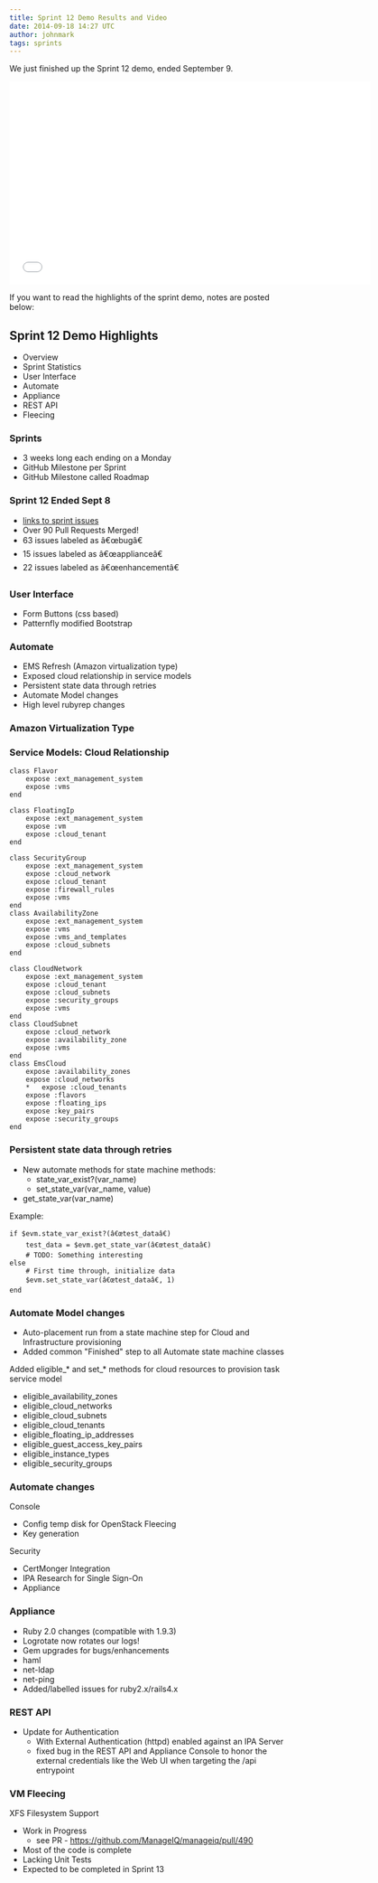 ```yaml
---
title: Sprint 12 Demo Results and Video
date: 2014-09-18 14:27 UTC
author: johnmark
tags: sprints
---
```


We just finished up the Sprint 12 demo, ended September 9.

<iframe width="640" height="360" src="//www.youtube.com/embed/M5NITPIlA38" frameborder="0" allowfullscreen></iframe>

If you want to read the highlights of the sprint demo, notes are posted below:

## Sprint 12 Demo Highlights

- Overview
- Sprint Statistics
- User Interface
- Automate
- Appliance
- REST API
- Fleecing


### Sprints

- 3 weeks long each ending on a Monday
- GitHub Milestone per Sprint
- GitHub Milestone called Roadmap

### Sprint 12 Ended Sept 8

- [links to sprint issues](https://github.com/ManageIQ/manageiq/issues?q=milestone%3A%22Sprint+12+Ending+Sept+9%2C+2014%22)
- Over 90 Pull Requests Merged!
- 63 issues labeled as â€œbugâ€
- 15 issues labeled as â€œapplianceâ€
- 22 issues labeled as â€œenhancementâ€

### User Interface

- Form Buttons (css based)
- Patternfly modified Bootstrap


### Automate

- EMS Refresh (Amazon virtualization type)
- Exposed cloud relationship in service models
- Persistent state data through retries
- Automate Model changes
- High level rubyrep changes

### Amazon Virtualization Type

### Service Models: Cloud Relationship
    class Flavor
        expose :ext_management_system
        expose :vms
    end

    class FloatingIp
        expose :ext_management_system
        expose :vm
        expose :cloud_tenant
    end

    class SecurityGroup
        expose :ext_management_system
        expose :cloud_network
        expose :cloud_tenant
        expose :firewall_rules
        expose :vms
    end
    class AvailabilityZone
        expose :ext_management_system
        expose :vms
        expose :vms_and_templates
        expose :cloud_subnets
    end

    class CloudNetwork
        expose :ext_management_system
        expose :cloud_tenant
        expose :cloud_subnets
        expose :security_groups
        expose :vms
    end
    class CloudSubnet
        expose :cloud_network
        expose :availability_zone
        expose :vms
    end
    class EmsCloud
        expose :availability_zones
        expose :cloud_networks
        *   expose :cloud_tenants
        expose :flavors
        expose :floating_ips
        expose :key_pairs
        expose :security_groups
    end

### Persistent state data through retries

- New automate methods for state machine methods:
  - state_var_exist?(var_name)
  - set_state_var(var_name, value)
- get_state_var(var_name)

Example:

    if $evm.state_var_exist?(â€œtest_dataâ€)
        test_data = $evm.get_state_var(â€œtest_dataâ€)
        # TODO: Something interesting
    else
        # First time through, initialize data
        $evm.set_state_var(â€œtest_dataâ€, 1)
    end

### Automate Model changes

-  Auto-placement run from a state machine step for Cloud and Infrastructure provisioning
-  Added common "Finished" step to all Automate state machine classes

Added eligible_* and set_* methods for cloud resources to provision task service model

-  eligible_availability_zones
-  eligible_cloud_networks
-  eligible_cloud_subnets
-  eligible_cloud_tenants
-  eligible_floating_ip_addresses
-  eligible_guest_access_key_pairs
-  eligible_instance_types
-  eligible_security_groups

### Automate changes

Console

-  Config temp disk for OpenStack Fleecing
-  Key generation

Security

-  CertMonger Integration
-  IPA Research for Single Sign-On
-  Appliance

### Appliance

-  Ruby 2.0 changes (compatible with 1.9.3)
-  Logrotate now rotates our logs!
-  Gem upgrades for bugs/enhancements
-  haml
-  net-ldap
-  net-ping
-  Added/labelled issues for ruby2.x/rails4.x

### REST API

- Update for Authentication
  - With External Authentication (httpd) enabled against an IPA Server
  - fixed bug in the REST API and Appliance Console to honor the external credentials like the Web UI when targeting the /api entrypoint


### VM Fleecing

XFS Filesystem Support

- Work in Progress
  - see PR - https://github.com/ManageIQ/manageiq/pull/490
- Most of the code is complete
- Lacking Unit Tests
- Expected to be completed in Sprint 13
